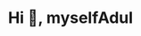 <h1 align="center">Hi 👋, myselfAdul</h1>
<!-- <h3 align="left">Connect with me:</h3> -->
<p align="left">
</p>

<h3 align="left"></h3>
<p align="left">  </p>
